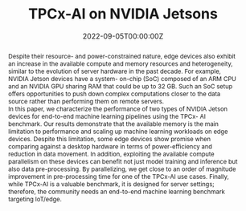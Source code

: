 ---
title: 'TPCx-AI on NVIDIA Jetsons'

# Authors
# If you created a profile for a user (e.g. the default `admin` user), write the username (folder name) here
# and it will be replaced with their full name and linked to their profile.
authors:
  - admin
  - Jon Voigt Tøttrup
  - Pınar Tözün

# Author notes (optional)
author_notes:
  - 'Equal contribution'
  - 'Equal contribution'

date: '2022-09-05T00:00:00Z'
doi: ''

# Schedule page publish date (NOT publication's date).
publishDate: '2017-01-01T00:00:00Z'

# Publication type.
# Accepts a single type but formatted as a YAML list (for Hugo requirements).
# Enter a publication type from the CSL standard.
publication_types: ['paper-conference']

# Publication name and optional abbreviated publication name.
publication: In TPC-TC
publication_short: In TPC-TC

abstract: |2-
  Despite their resource- and power-constrained nature, edge devices also exhibit an increase in the available compute and memory resources and heterogeneity, similar to the evolution of server hardware in the past decade. For example, NVIDIA Jetson devices have a system- on-chip (SoC) composed of an ARM CPU and an NVIDIA GPU sharing RAM that could be up to 32 GB. Such an SoC setup offers opportunities to push down complex computations closer to the data source rather than performing them on remote servers.

  In this paper, we characterize the performance of two types of NVIDIA Jetson devices for end-to-end machine learning pipelines using the TPCx- AI benchmark. Our results demonstrate that the available memory is the main limitation to performance and scaling up machine learning workloads on edge devices. Despite this limitation, some edge devices show promise when comparing against a desktop hardware in terms of power-efficiency and reduction in data movement. In addition, exploiting the available compute parallelism on these devices can benefit not just model training and inference but also data pre-processing. By parallelizing, we get close to an order of magnitude improvement in pre-processing time for one of the TPCx-AI use cases. Finally, while TPCx-AI is a valuable benchmark, it is designed for server settings; therefore, the community needs an end-to-end machine learning benchmark targeting IoT/edge.

# Summary. An optional shortened abstract.
#summary: Lorem ipsum dolor sit amet, consectetur adipiscing elit. Duis posuere tellus ac convallis placerat. Proin tincidunt magna sed ex sollicitudin condimentum.

tags: []

# Display this page in the Featured widget?
featured: false

# Custom links (uncomment lines below)
# links:
# - name: Custom Link
#   url: http://example.org

url_pdf: ''
url_code: 'https://github.com/ContainedBlargh/TPCx-AI-on-Nvidia-Jetsons'

# Featured image
# To use, add an image named `featured.jpg/png` to your page's folder.
image:
  caption: 'Image credit: [**Unsplash**](https://unsplash.com/photos/pLCdAaMFLTE)'
  focal_point: ''
  preview_only: false

# Associated Projects (optional).
#   Associate this publication with one or more of your projects.
#   Simply enter your project's folder or file name without extension.
#   E.g. `internal-project` references `content/project/internal-project/index.md`.
#   Otherwise, set `projects: []`.
projects: []

# Slides (optional).
#   Associate this publication with Markdown slides.
#   Simply enter your slide deck's filename without extension.
#   E.g. `slides: "example"` references `content/slides/example/index.md`.
#   Otherwise, set `slides: ""`.
slides: ""
---